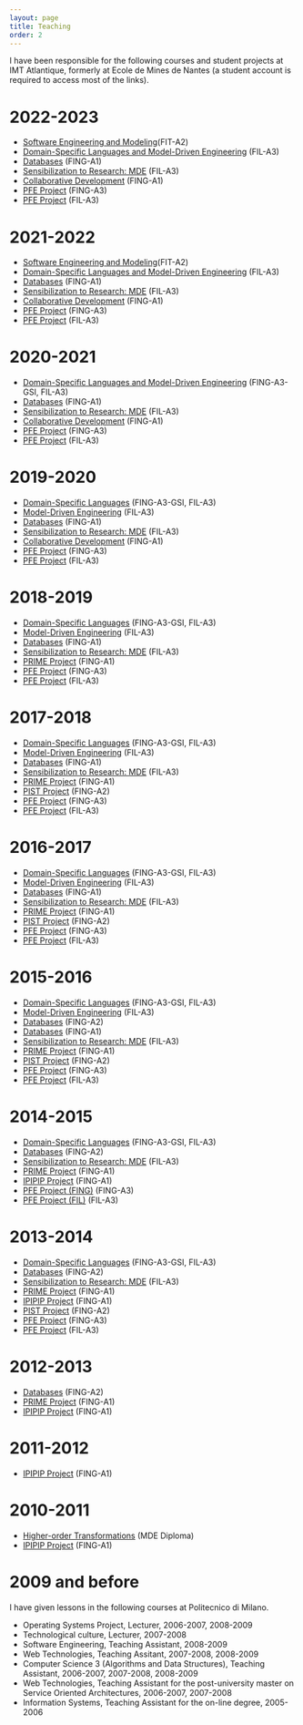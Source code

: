 ```yaml
---
layout: page
title: Teaching
order: 2
---
```


I have been responsible for the following courses and student projects at IMT Atlantique, formerly at Ecole de Mines de Nantes (a student account is required to access most of the links).

# 2022-2023
* [Software Engineering and Modeling](https://moodle.imt-atlantique.fr/course/view.php?id=1481)(FIT-A2)
* [Domain-Specific Languages and Model-Driven Engineering](https://moodle.imt-atlantique.fr/course/view.php?id=1486) (FIL-A3)
* [Databases](https://formations.imt-atlantique.fr/bd_ihm) (FING-A1)
* [Sensibilization to Research: MDE](https://moodle.imt-atlantique.fr/course/view.php?id=299) (FIL-A3)
* [Collaborative Development](https://moodle.imt-atlantique.fr/course/view.php?id=16) (FING-A1)
* [PFE Project](https://moodle.imt-atlantique.fr/course/view.php?id=314) (FING-A3)
* [PFE Project](https://moodle.imt-atlantique.fr/course/view.php?id=314) (FIL-A3)

# 2021-2022
* [Software Engineering and Modeling](https://moodle.imt-atlantique.fr/course/view.php?id=1481)(FIT-A2)
* [Domain-Specific Languages and Model-Driven Engineering](https://moodle.imt-atlantique.fr/course/view.php?id=1486) (FIL-A3)
* [Databases](https://formations.imt-atlantique.fr/bd_ihm) (FING-A1)
* [Sensibilization to Research: MDE](https://moodle.imt-atlantique.fr/course/view.php?id=299) (FIL-A3)
* [Collaborative Development](https://moodle.imt-atlantique.fr/course/view.php?id=16) (FING-A1)
* [PFE Project](https://moodle.imt-atlantique.fr/course/view.php?id=314) (FING-A3)
* [PFE Project](https://moodle.imt-atlantique.fr/course/view.php?id=314) (FIL-A3)

# 2020-2021
* [Domain-Specific Languages and Model-Driven Engineering](https://moodle.imt-atlantique.fr/course/view.php?id=313) (FING-A3-GSI, FIL-A3)
* [Databases](https://formations.imt-atlantique.fr/bd_ihm) (FING-A1)
* [Sensibilization to Research: MDE](https://moodle.imt-atlantique.fr/course/view.php?id=299) (FIL-A3)
* [Collaborative Development](https://moodle.imt-atlantique.fr/course/view.php?id=16) (FING-A1)
* [PFE Project](https://moodle.imt-atlantique.fr/course/view.php?id=314) (FING-A3)
* [PFE Project](https://moodle.imt-atlantique.fr/course/view.php?id=314) (FIL-A3)

# 2019-2020
* [Domain-Specific Languages](https://moodle.imt-atlantique.fr/course/view.php?id=313) (FING-A3-GSI, FIL-A3)
* [Model-Driven Engineering](https://moodle.imt-atlantique.fr/course/view.php?id=668) (FIL-A3)
* [Databases](https://formations.imt-atlantique.fr/bd_ihm) (FING-A1)
* [Sensibilization to Research: MDE](https://moodle.imt-atlantique.fr/course/view.php?id=299) (FIL-A3)
* [Collaborative Development](https://moodle.imt-atlantique.fr/course/view.php?id=16) (FING-A1)
* [PFE Project](https://moodle.imt-atlantique.fr/course/view.php?id=314) (FING-A3)
* [PFE Project](https://moodle.imt-atlantique.fr/course/view.php?id=314) (FIL-A3)

# 2018-2019
* [Domain-Specific Languages](https://campusneo.mines-nantes.fr/campus/course/view.php?id=1767) (FING-A3-GSI, FIL-A3)
* [Model-Driven Engineering](https://campusneo.mines-nantes.fr/campus/course/view.php?id=1777) (FIL-A3)
* [Databases](https://formations.imt-atlantique.fr/bd_ihm) (FING-A1)
* [Sensibilization to Research: MDE](https://campusneo.mines-nantes.fr/campus/course/view.php?id=1532) (FIL-A3)
* [PRIME Project](https://campusneo.mines-nantes.fr/campus/course/view.php?id=621) (FING-A1)
* [PFE Project](https://campusneo.mines-nantes.fr/campus/course/view.php?id=1540) (FING-A3)
* [PFE Project](https://campusneo.mines-nantes.fr/campus/course/view.php?id=1344) (FIL-A3)

# 2017-2018
* [Domain-Specific Languages](https://campusneo.mines-nantes.fr/campus/course/view.php?id=1687) (FING-A3-GSI, FIL-A3)
* [Model-Driven Engineering](https://campusneo.mines-nantes.fr/campus/course/view.php?id=1688) (FIL-A3)
* [Databases](https://campusneo.mines-nantes.fr/campus/course/view.php?id=1679) (FING-A1)
* [Sensibilization to Research: MDE](https://campusneo.mines-nantes.fr/campus/course/view.php?id=1532) (FIL-A3)
* [PRIME Project](https://campusneo.mines-nantes.fr/campus/course/view.php?id=621) (FING-A1)
* [PIST Project](https://campusneo.mines-nantes.fr/campus/course/view.php?id=115) (FING-A2)
* [PFE Project](https://campusneo.mines-nantes.fr/campus/course/view.php?id=1540) (FING-A3)
* [PFE Project](https://campusneo.mines-nantes.fr/campus/course/view.php?id=1344) (FIL-A3)

# 2016-2017
* [Domain-Specific Languages](https://campusneo.mines-nantes.fr/campus/course/view.php?id=1609) (FING-A3-GSI, FIL-A3)
* [Model-Driven Engineering](https://campusneo.mines-nantes.fr/campus/course/view.php?id=1628) (FIL-A3)
* [Databases](https://campusneo.mines-nantes.fr/campus/course/view.php?id=1598) (FING-A1)
* [Sensibilization to Research: MDE](https://campusneo.mines-nantes.fr/campus/course/view.php?id=1532) (FIL-A3)
* [PRIME Project](https://campusneo.mines-nantes.fr/campus/course/view.php?id=621) (FING-A1)
* [PIST Project](https://campusneo.mines-nantes.fr/campus/course/view.php?id=115) (FING-A2)
* [PFE Project](https://campusneo.mines-nantes.fr/campus/course/view.php?id=1540) (FING-A3)
* [PFE Project](https://campusneo.mines-nantes.fr/campus/course/view.php?id=1344) (FIL-A3)

# 2015-2016
* [Domain-Specific Languages](https://campusneo.mines-nantes.fr/campus/course/view.php?id=1571) (FING-A3-GSI, FIL-A3)
* [Model-Driven Engineering](https://campusneo.mines-nantes.fr/campus/course/view.php?id=1558) (FIL-A3)
* [Databases](https://campusneo.mines-nantes.fr/campus/course/view.php?id=1545) (FING-A2)
* [Databases](https://campusneo.mines-nantes.fr/campus/course/view.php?id=1546) (FING-A1)
* [Sensibilization to Research: MDE](https://campusneo.mines-nantes.fr/campus/course/view.php?id=1532) (FIL-A3)
* [PRIME Project](https://campusneo.mines-nantes.fr/campus/course/view.php?id=621) (FING-A1)
* [PIST Project](https://campusneo.mines-nantes.fr/campus/course/view.php?id=115) (FING-A2)
* [PFE Project](https://campusneo.mines-nantes.fr/campus/course/view.php?id=1540) (FING-A3)
* [PFE Project](https://campusneo.mines-nantes.fr/campus/course/view.php?id=1344) (FIL-A3)

# 2014-2015
* [Domain-Specific Languages](https://campusneo.mines-nantes.fr/campus/course/view.php?id=1472) (FING-A3-GSI, FIL-A3)
* [Databases](https://campusneo.mines-nantes.fr/campus/course/view.php?id=1471) (FING-A2)
* [Sensibilization to Research: MDE](https://campusneo.mines-nantes.fr/campus/course/view.php?id=1532) (FIL-A3)
* [PRIME Project](https://campusneo.mines-nantes.fr/campus/course/view.php?id=621) (FING-A1)
* [IPIPIP Project](https://campusneo.mines-nantes.fr/campus/course/view.php?id=391) (FING-A1)
* [PFE Project (FING)](https://campusneo.mines-nantes.fr/campus/course/view.php?id=1486) (FING-A3)
* [PFE Project (FIL)](https://campusneo.mines-nantes.fr/campus/course/view.php?id=1344) (FIL-A3)

# 2013-2014
* [Domain-Specific Languages](https://campusneo.mines-nantes.fr/campus/course/view.php?id=1415) (FING-A3-GSI, FIL-A3)
* [Databases](https://campusneo.mines-nantes.fr/campus/course/view.php?id=1327) (FING-A2)
* [Sensibilization to Research: MDE](https://campusneo.mines-nantes.fr/campus/course/view.php?id=1532) (FIL-A3)
* [PRIME Project](https://campusneo.mines-nantes.fr/campus/course/view.php?id=621) (FING-A1)
* [IPIPIP Project](https://campusneo.mines-nantes.fr/campus/course/view.php?id=391) (FING-A1)
* [PIST Project](https://campusneo.mines-nantes.fr/campus/course/view.php?id=115) (FING-A2)
* [PFE Project](https://campusneo.mines-nantes.fr/campus/course/view.php?id=1305) (FING-A3)
* [PFE Project](https://campusneo.mines-nantes.fr/campus/course/view.php?id=1344) (FIL-A3)

# 2012-2013
* [Databases](https://campusneo.mines-nantes.fr/campus/course/view.php?id=1133) (FING-A2)
* [PRIME Project](https://campusneo.mines-nantes.fr/campus/course/view.php?id=621) (FING-A1)
* [IPIPIP Project](https://campusneo.mines-nantes.fr/campus/course/view.php?id=391) (FING-A1)

# 2011-2012
* [IPIPIP Project](https://campusneo.mines-nantes.fr/campus/course/view.php?id=391) (FING-A1)

# 2010-2011
* [Higher-order Transformations](http://web.emn.fr/x-info/atlanmod/index.php?title=The_MDE_Diploma) (MDE Diploma)
* [IPIPIP Project](https://campusneo.mines-nantes.fr/campus/course/view.php?id=391) (FING-A1)

# 2009 and before
I have given lessons in the following courses at Politecnico di Milano.

* Operating Systems Project, Lecturer, 2006-2007, 2008-2009
* Technological culture, Lecturer, 2007-2008
* Software Engineering, Teaching Assistant, 2008-2009
* Web Technologies, Teaching Assitant, 2007-2008, 2008-2009
* Computer Science 3 (Algorithms and Data Structures), Teaching Assistant, 2006-2007, 2007-2008, 2008-2009
* Web Technologies, Teaching Assistant for the post-university master on Service Oriented Architectures, 2006-2007, 2007-2008
* Information Systems, Teaching Assistant for the on-line degree, 2005-2006

